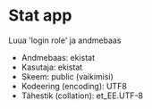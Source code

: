 # Stat app

Luua 'login role' ja andmebaas 

* Andmebaas: ekistat
* Kasutaja: ekistat
* Skeem: public (vaikimisi)
* Kodeering (encoding): UTF8
* Tähestik (collation): et_EE.UTF-8